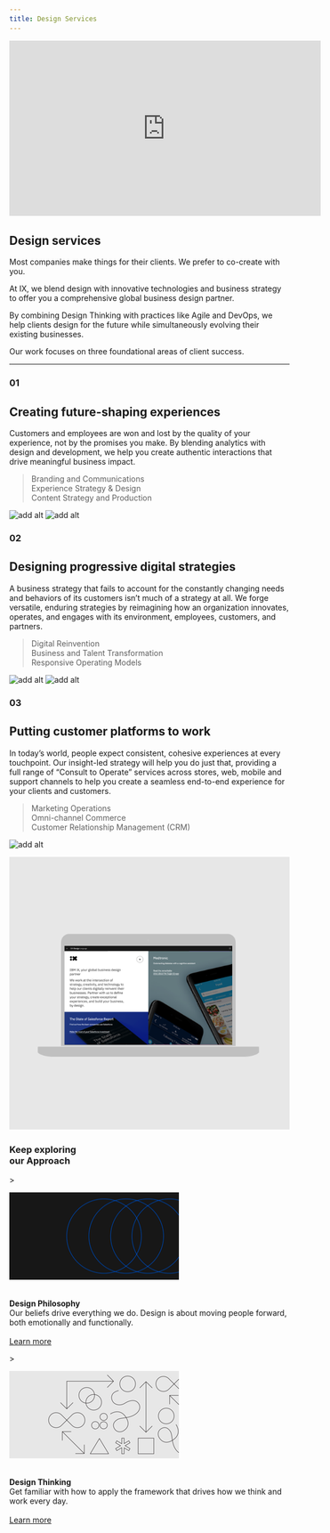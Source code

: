 ```yaml
---
title: Design Services
---
```


<grid background="gray-80" classname="background--header background--services">
<column lg="7" offset_lg="5">

<iframe width="560" height="315" src="https://www.youtube.com/embed/J727tCXTggk" frameborder="0" allow="accelerometer; autoplay; encrypted-media; gyroscope; picture-in-picture" allowfullscreen></iframe>

</column>
<column lg="4">

## **Design services**

Most companies make things for their clients. We prefer to co-create with you.

At IX, we blend design with innovative technologies and business strategy to offer you a comprehensive global business design partner.

</column>

</grid>
<grid background="gray-10">
<column lg="10">

<p size="xl">By combining Design Thinking with practices like Agile and DevOps, we help clients design for the future while simultaneously evolving their existing businesses. 
  
Our work focuses on three foundational areas of client success.</p>

</column>
</grid>
<grid background="gray-10">
<column lg="16">

<hr>

</column>
<column lg="4">

### 01

</column>
<column lg="4">

## Creating future-shaping experiences

</column>
<column lg="7" offset_lg="4">

Customers and employees are won and lost by the quality of your experience, not by the promises you make. By blending analytics with design and development, we help you create authentic interactions that drive meaningful business impact.

</column>
<column lg="4" offset_lg="1">

> Branding and Communications <br>Experience Strategy & Design <br>Content Strategy and Production

</column>
<column lg="6" offset_lg="4">

<img alt="add alt" src="https://via.placeholder.com/800.png/ccc/ccc">

</column>
<column lg="6">

<img alt="add alt" src="https://via.placeholder.com/800.png/ccc/ccc">

</column>
</grid>
<grid background="gray-10">
<column lg="4">

### 02

</column>
<column lg="4">

## Designing progressive digital strategies

</column>
<column lg="7" offset_lg="4">

A business strategy that fails to account for the constantly changing needs and behaviors of its customers isn’t much of a strategy at all. We forge versatile, enduring strategies by reimagining how an organization innovates, operates, and engages with its environment, employees, customers, and partners.

</column>
<column lg="4" offset_lg="1">

> Digital Reinvention<br>Business and Talent Transformation<br>Responsive Operating Models

</column>
<column lg="8" offset_lg="4">

<img alt="add alt" src="https://via.placeholder.com/800x500.png/ccc/ccc">

</column>
<column lg="4">

<img alt="add alt" src="https://via.placeholder.com/800x450.png/ccc/ccc">

</column>
</grid>
<grid background="gray-10">
<column lg="4">

### 03

</column>
<column lg="4">

## Putting customer platforms to work

</column>
<column lg="7" offset_lg="4">

In today’s world, people expect consistent, cohesive experiences at every touchpoint. Our insight-led strategy will help you do just that, providing a full range of “Consult to Operate” services across stores, web, mobile and support channels to help you create a seamless end-to-end experience for your clients and customers.

</column>
<column lg="4" offset_lg="1">

> Marketing Operations<br>Omni-channel Commerce<br>Customer Relationship Management (CRM)

</column>
<column lg="12" offset_lg="4">

<img alt="add alt" src="https://via.placeholder.com/1500x700.png/ccc/ccc">

</column>
</grid>
<grid background="gray-10">
<column lg="16">

<tile
    href="#"
    title="IBM iX"
    feature="true"
    feature_heading="Partner with us to build
    better experiences for your clients and users."
    feature_background="black">
<img src="images/Image_2.png" alt="Geometric shapes"/>
</tile>

</column>
<column lg="8">

<h3>Keep exploring<br>our Approach</h3>

</column>
<column lg="4" md="4">>

![add alt](images/Image_3.png)

<p size="sm"><br><strong>Design Philosophy</strong><br>
Our beliefs drive everything we do. Design is about moving people forward, both emotionally and functionally.<br><br>
<a href="/approach/design-thinking">Learn more</a> <icon color="blue" inline="true"></icon></p>

</column>
<column lg="4" md="4">>

![add alt](images/Image_4.png)

<p size="sm"><br><strong>Design Thinking</strong><br>
Get familiar with how to apply the framework that drives how we think and work every day. <br><br><a href="/approach/design-services">Learn more</a> <icon color="blue" inline="true"></icon></p>

</column>
</grid>
